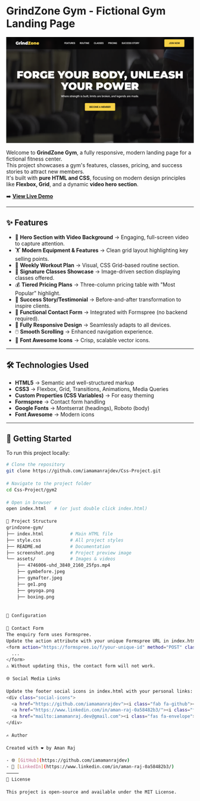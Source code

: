 # GrindZone Gym - Fictional Gym Landing Page

![Homepage Preview](./gym.png)

Welcome to **GrindZone Gym**, a fully responsive, modern landing page for a fictional fitness center.  
This project showcases a gym's features, classes, pricing, and success stories to attract new members.  
It's built with **pure HTML and CSS**, focusing on modern design principles like **Flexbox, Grid**, and a dynamic **video hero section**.

➡️ **[View Live Demo](https://iamamanrajdev.github.io/Css-Project/gym2/)**

---

## ✨ Features

- 🎥 **Hero Section with Video Background** → Engaging, full-screen video to capture attention.  
- 🏋️ **Modern Equipment & Features** → Clean grid layout highlighting key selling points.  
- 📅 **Weekly Workout Plan** → Visual, CSS Grid-based routine section.  
- 🧘 **Signature Classes Showcase** → Image-driven section displaying classes offered.  
- 💰 **Tiered Pricing Plans** → Three-column pricing table with "Most Popular" highlight.  
- 🌟 **Success Story/Testimonial** → Before-and-after transformation to inspire clients.  
- 📩 **Functional Contact Form** → Integrated with Formspree (no backend required).  
- 📱 **Fully Responsive Design** → Seamlessly adapts to all devices.  
- 🖱️ **Smooth Scrolling** → Enhanced navigation experience.  
- 🎨 **Font Awesome Icons** → Crisp, scalable vector icons.  

---

## 🛠️ Technologies Used

- **HTML5** → Semantic and well-structured markup  
- **CSS3** → Flexbox, Grid, Transitions, Animations, Media Queries  
- **Custom Properties (CSS Variables)** → For easy theming  
- **Formspree** → Contact form handling  
- **Google Fonts** → Montserrat (headings), Roboto (body)  
- **Font Awesome** → Modern icons  

---

## 🚀 Getting Started

To run this project locally:

```bash
# Clone the repository
git clone https://github.com/iamamanrajdev/Css-Project.git

# Navigate to the project folder
cd Css-Project/gym2

# Open in browser
open index.html   # (or just double click index.html)

📁 Project Structure
grindzone-gym/
├── index.html          # Main HTML file
├── style.css           # All project styles
├── README.md           # Documentation
├── screenshot.png      # Project preview image
└── assets/             # Images & videos
    ├── 4746006-uhd_3840_2160_25fps.mp4
    ├── gymbefore.jpeg
    ├── gymafter.jpeg
    ├── ge1.png
    ├── geyoga.png
    ├── boxing.png


🔧 Configuration

📩 Contact Form
The enquiry form uses Formspree.
Update the action attribute with your unique Formspree URL in index.html:
<form action="https://formspree.io/f/your-unique-id" method="POST" class="enquiry-form">
  ...
</form>
⚠️ Without updating this, the contact form will not work.

🌐 Social Media Links

Update the footer social icons in index.html with your personal links:
<div class="social-icons">
  <a href="https://github.com/iamamanrajdev"><i class="fab fa-github"></i></a>
  <a href="https://www.linkedin.com/in/aman-raj-0a58482b3/"><i class="fab fa-linkedin"></i></a>
  <a href="mailto:iamamanraj.dev@gmail.com"><i class="fas fa-envelope"></i></a>
</div>

✍️ Author

Created with ❤️ by Aman Raj  

- 🌐 [GitHub](https://github.com/iamamanrajdev)  
- 💼 [LinkedIn](https://www.linkedin.com/in/aman-raj-0a58482b3/)  
⸻
📄 License

This project is open-source and available under the MIT License.
